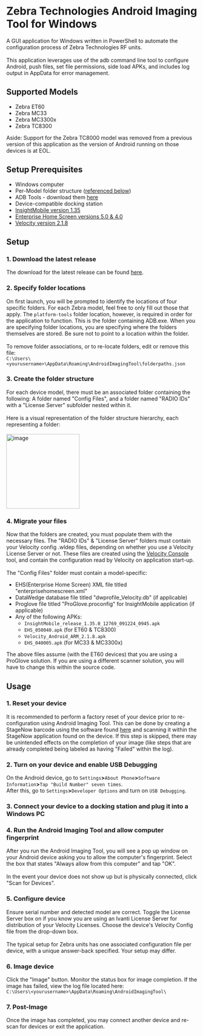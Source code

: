 # Zebra Technologies Android Imaging Tool for Windows
A GUI application for Windows written in PowerShell to automate the configuration process of Zebra Technologies RF units.\
\
This application leverages use of the adb command line tool to configure Android, push files, set file permissions, side load APKs, and includes log output in AppData for error management.

## Supported Models
 - Zebra ET60
 - Zebra MC33
 - Zebra MC3300x
 - Zebra TC8300

Aside: Support for the Zebra TC8000 model was removed from a previous version of this application as the version of Android running on those devices is at EOL.

## Setup Prerequisites
 - Windows computer
 - Per-Model folder structure ([referenced below](https://github.com/kgump/android-imaging-tool/tree/main?tab=readme-ov-file#3-create-the-folder-structure))
 - ADB Tools - download them [here](https://developer.android.com/tools/releases/platform-tools)
 - Device-compatible docking station
 - [InsightMobile version 1.35](https://docs.proglove.com/en/install-insight-mobile.html)
 - [Enterprise Home Screen versions 5.0 & 4.0](https://www.zebra.com/us/en/support-downloads/software/mobile-computer-software/enterprise-home-screen.html?downloadId=6efb20e5-6c32-48cb-ad7e-84515b296ae0)
 - [Velocity version 2.1.8](https://www.wavelink.com/Download-Velocity_enterprise-app-modernization-Software/)

## Setup
### 1. Download the latest release
The download for the latest release can be found [here](https://github.com/kgump/android-imaging-tool/releases/tag/v1.0.1).
### 2. Specify folder locations
On first launch, you will be prompted to identify the locations of four specific folders. For each Zebra model, feel free to only fill out those that apply.
The `platform-tools` folder location, however, is required in order for the application to function. This is the folder containing ADB.exe.
When you are specifying folder locations, you are specifying where the folders themselves are stored. Be sure not to point to a location within the folder.\
\
To remove folder associations, or to re-locate folders, edit or remove this file: \
`C:\Users\<yourusername>\AppData\Roaming\AndroidImagingTool\folderpaths.json`
### 3. Create the folder structure
For each device model, there must be an associated folder containing the following: A folder named "Config Files", and a folder named "RADIO IDs" with a "License Server" subfolder nested within it.\
\
Here is a visual representation of the folder structure hierarchy, each representing a folder:\
\
<img width="193" height="197" alt="image" src="https://github.com/user-attachments/assets/fdf29067-5bf9-41ac-8a67-63ce3b3dc5b7" />
### 4. Migrate your files
Now that the folders are created, you must populate them with the necessary files. The "RADIO IDs" & "License Server" folders must contain your Velocity config .wldep files, depending on whether you use a Velocity License Server or not.
These files are created using the [Velocity Console](https://www.wavelink.com/Download-Velocity_enterprise-app-modernization-Software/) tool, and contain the configuration read by Velocity on application start-up.\
\
The "Config Files" folder must contain a model-specific:
 - EHS(Enterprise Home Screen) XML file titled "enterprisehomescreen.xml"
 - DataWedge database file titled "dwprofile_Velocity.db" (if applicable)
 - Proglove file titled "ProGlove.proconfig" for InsightMobile application (if applicable)
 - Any of the following APKs:
     - `InsightMobile_release_1.35.0_12769_091224_0945.apk`
     - `EHS_050040.apk` (for ET60 & TC8300)
     - `Velocity_Android_ARM_2.1.8.apk`
     - `EHS_040005.apk` (for MC33 & MC3300x)

The above files assume (with the ET60 devices) that you are using a ProGlove solution. If you are using a different scanner solution, you will have to change this within the source code.

## Usage
### 1. Reset your device
It is recommended to perform a factory reset of your device prior to re-configuration using Android Imaging Tool. This can be done by creating a StageNow barcode using the software found [here](https://www.zebra.com/us/en/support-downloads/software/mobile-computer-software/stagenow.html?downloadId=85083242-9046-4c7e-8dd7-7cb2d23cd168) and scanning it within the StageNow application found on the device.
If this step is skipped, there may be unintended effects on the completion of your image (like steps that are already completed being labeled as having "Failed" within the log).
### 2. Turn on your device and enable USB Debugging
On the Android device, go to `Settings`**>**`About Phone`**>**`Software Information`**>**`Tap "Build Number" seven times`.\
After this, go to `Settings`**>**`Developer Options` and turn on `USB Debugging`.
### 3. Connect your device to a docking station and plug it into a Windows PC
### 4. Run the Android Imaging Tool and allow computer fingerprint
After you run the Android Imaging Tool, you will see a pop up window on your Android device asking you to allow the computer's fingerprint. Select the box that states "Always allow from this computer" and tap "OK".\
\
In the event your device does not show up but is physically connected, click "Scan for Devices".
### 5. Configure device
Ensure serial number and detected model are correct.
Toggle the License Server box on if you know you are using an Ivanti License Server for distribution of your Velocity Licenses.
Choose the device's Velocity Config file from the drop-down box.\
\
The typical setup for Zebra units has one associated configuration file per device, with a unique answer-back specified. Your setup may differ.
### 6. Image device
Click the "Image" button. Monitor the status box for image completion.
If the image has failed, view the log file located here: \
`C:\Users\<yourusername>\AppData\Roaming\AndroidImagingTool\`
### 7. Post-Image
Once the image has completed, you may connect another device and re-scan for devices or exit the application.

